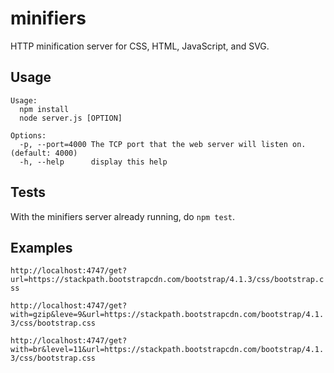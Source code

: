 # minifiers
HTTP minification server for CSS, HTML, JavaScript, and SVG.

## Usage
```
Usage:
  npm install
  node server.js [OPTION]

Options:
  -p, --port=4000 The TCP port that the web server will listen on. (default: 4000)
  -h, --help      display this help
```

## Tests

With the minifiers server already running, do `npm test`.

## Examples

`
http://localhost:4747/get?url=https://stackpath.bootstrapcdn.com/bootstrap/4.1.3/css/bootstrap.css
`

`
http://localhost:4747/get?with=gzip&leve=9&url=https://stackpath.bootstrapcdn.com/bootstrap/4.1.3/css/bootstrap.css
`

`
http://localhost:4747/get?with=br&level=11&url=https://stackpath.bootstrapcdn.com/bootstrap/4.1.3/css/bootstrap.css
`
